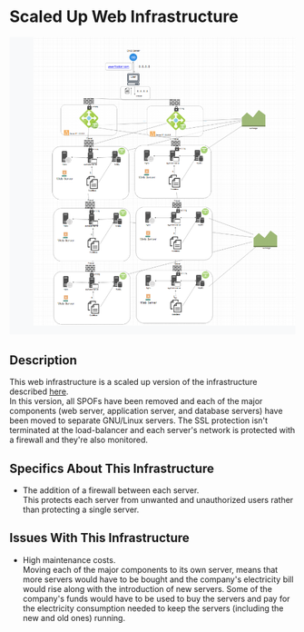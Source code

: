 # Scaled Up Web Infrastructure

![Image of a scaled up web infrastructure](./3-scale_up.png)

## Description

This web infrastructure is a scaled up version of the infrastructure described [here](./2-secured_and_monitored_web_infrastructure.PNG).  
In this version, all SPOFs have been removed and each of the major components (web server, application server, and database servers) have been moved to separate GNU/Linux servers. The SSL protection isn't terminated at the load-balancer and each server's network is protected with a firewall and they're also monitored.

## Specifics About This Infrastructure

+ The addition of a firewall between each server.  
This protects each server from unwanted and unauthorized users rather than protecting a single server.

## Issues With This Infrastructure

+ High maintenance costs.  
Moving each of the major components to its own server, means that more servers would have to be bought and the company's electricity bill would rise along with the introduction of new servers. Some of the company's funds would have to be used to buy the servers and pay for the electricity consumption needed to keep the servers (including the new and old ones) running.
